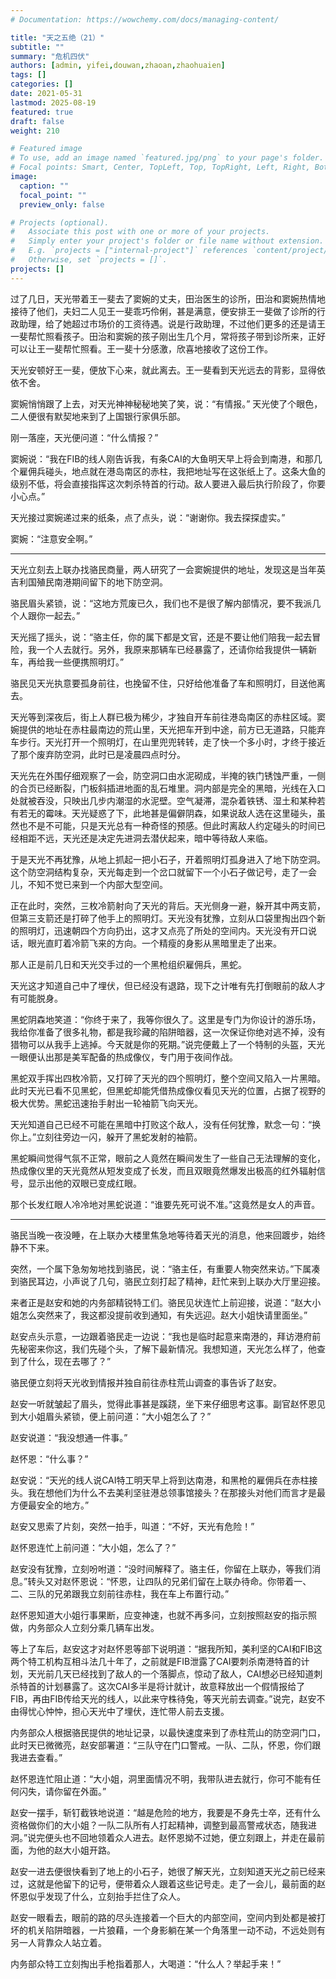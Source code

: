 ```yaml
---
# Documentation: https://wowchemy.com/docs/managing-content/

title: "天之五绝（21）"
subtitle: ""
summary: "危机四伏"
authors: [admin, yifei,douwan,zhaoan,zhaohuaien]
tags: []
categories: []
date: 2021-05-31
lastmod: 2025-08-19
featured: true
draft: false
weight: 210

# Featured image
# To use, add an image named `featured.jpg/png` to your page's folder.
# Focal points: Smart, Center, TopLeft, Top, TopRight, Left, Right, BottomLeft, Bottom, BottomRight.
image:
  caption: ""
  focal_point: ""
  preview_only: false

# Projects (optional).
#   Associate this post with one or more of your projects.
#   Simply enter your project's folder or file name without extension.
#   E.g. `projects = ["internal-project"]` references `content/project/deep-learning/index.md`.
#   Otherwise, set `projects = []`.
projects: []
---
```


过了几日，天光带着王一斐去了窦婉的丈夫，田治医生的诊所，田治和窦婉热情地接待了他们，夫妇二人见王一斐乖巧伶俐，甚是满意，便安排王一斐做了诊所的行政助理，给了她超过市场价的工资待遇。说是行政助理，不过他们更多的还是请王一斐帮忙照看孩子。田治和窦婉的孩子刚出生几个月，常将孩子带到诊所来，正好可以让王一斐帮忙照看。王一斐十分感激，欣喜地接收了这份工作。

天光安顿好王一斐，便放下心来，就此离去。王一斐看到天光远去的背影，显得依依不舍。

<!--more-->

窦婉悄悄跟了上去，对天光神神秘秘地笑了笑，说：“有情报。” 天光使了个眼色，二人便很有默契地来到了上国银行家俱乐部。

刚一落座，天光便问道：“什么情报？”

窦婉说：“我在FIB的线人刚告诉我，有条CAI的大鱼明天早上将会到南港，和那几个雇佣兵碰头，地点就在港岛南区的赤柱，我把地址写在这张纸上了。这条大鱼的级别不低，将会直接指挥这次刺杀特首的行动。敌人要进入最后执行阶段了，你要小心点。”

天光接过窦婉递过来的纸条，点了点头，说：“谢谢你。我去探探虚实。”

窦婉：“注意安全啊。”

------

天光立刻去上联办找骆民商量，两人研究了一会窦婉提供的地址，发现这是当年英吉利国殖民南港期间留下的地下防空洞。

骆民眉头紧锁，说：“这地方荒废已久，我们也不是很了解内部情况，要不我派几个人跟你一起去。”

天光摇了摇头，说：“骆主任，你的属下都是文官，还是不要让他们陪我一起去冒险，我一个人去就行。另外，我原来那辆车已经暴露了，还请你给我提供一辆新车，再给我一些便携照明灯。”

骆民见天光执意要孤身前往，也挽留不住，只好给他准备了车和照明灯，目送他离去。

天光等到深夜后，街上人群已极为稀少，才独自开车前往港岛南区的赤柱区域。窦婉提供的地址在赤柱最南边的荒山里，天光把车开到中途，前方已无道路，只能弃车步行。天光打开一个照明灯，在山里兜兜转转，走了快一个多小时，才终于接近了那个废弃防空洞，此时已是凌晨四点时分。

天光先在外围仔细观察了一会，防空洞口由水泥砌成，半掩的铁门锈蚀严重，一侧的合页已经断裂，门板斜插进地面的乱石堆里。洞内部是完全的黑暗，光线在入口处就被吞没，只映出几步内潮湿的水泥壁。空气凝滞，混杂着铁锈、湿土和某种若有若无的霉味。天光疑惑了下，此地甚是偏僻阴森，如果说敌人选在这里碰头，虽然也不是不可能，只是天光总有一种奇怪的预感。但此时离敌人约定碰头的时间已经相距不远，天光还是决定先进洞去潜伏起来，暗中等待敌人来临。

于是天光不再犹豫，从地上抓起一把小石子，开着照明灯孤身进入了地下防空洞。这个防空洞结构复杂，天光每走到一个岔口就留下一个小石子做记号，走了一会儿，不知不觉已来到一个内部大型空间。

正在此时，突然，三枚冷箭射向了天光的背后。天光侧身一避，躲开其中两支箭，但第三支箭还是打碎了他手上的照明灯。天光没有犹豫，立刻从口袋里掏出四个新的照明灯，迅速朝四个方向扔出，这才又点亮了所处的空间内。天光没有开口说话，眼光直盯着冷箭飞来的方向。一个精瘦的身影从黑暗里走了出来。

那人正是前几日和天光交手过的一个黑枪组织雇佣兵，黑蛇。

天光这才知道自己中了埋伏，但已经没有退路，现下之计唯有先打倒眼前的敌人才有可能脱身。

黑蛇阴森地笑道：“你终于来了，我等你很久了。这里是专门为你设计的游乐场，我给你准备了很多礼物，都是我珍藏的陷阱暗器，这一次保证你绝对逃不掉，没有猎物可以从我手上逃掉。今天就是你的死期。”说完便戴上了一个特制的头盔，天光一眼便认出那是美军配备的热成像仪，专门用于夜间作战。

黑蛇双手挥出四枚冷箭，又打碎了天光的四个照明灯，整个空间又陷入一片黑暗。此时天光已看不见黑蛇，但黑蛇却能凭借热成像仪看见天光的位置，占据了视野的极大优势。黑蛇迅速抬手射出一轮袖箭飞向天光。

天光知道自己已经不可能在黑暗中打败这个敌人，没有任何犹豫，默念一句：“换你上。”立刻往旁边一闪，躲开了黑蛇发射的袖箭。

黑蛇瞬间觉得气氛不正常，眼前之人竟然在瞬间发生了一些自己无法理解的变化，热成像仪里的天光竟然从短发变成了长发，而且双眼竟然爆发出极高的红外辐射信号，显示出他的双眼已变成红眼。

那个长发红眼人冷冷地对黑蛇说道：“谁要先死可说不准。”这竟然是女人的声音。

---

骆民当晚一夜没睡，在上联办大楼里焦急地等待着天光的消息，他来回踱步，始终静不下来。

突然，一个属下急匆匆地找到骆民，说：“骆主任，有重要人物突然来访。”下属凑到骆民耳边，小声说了几句，骆民立刻打起了精神，赶忙来到上联办大厅里迎接。

来者正是赵安和她的内务部精锐特工们。骆民见状连忙上前迎接，说道：“赵大小姐怎么突然来了，我这都没提前收到通知，有失远迎。赵大小姐快请里面坐。”

赵安点头示意，一边跟着骆民走一边说：“我也是临时起意来南港的，拜访港府前先秘密来你这，我们先碰个头，了解下最新情况。我想知道，天光怎么样了，他查到了什么，现在去哪了？”

骆民便立刻将天光收到情报并独自前往赤柱荒山调查的事告诉了赵安。

赵安一听就皱起了眉头，觉得此事甚是蹊跷，坐下来仔细思考这事。副官赵怀恩见到大小姐眉头紧锁，便上前问道：“大小姐怎么了？”

赵安说道：“我没想通一件事。”

赵怀恩：“什么事？”

赵安说：“天光的线人说CAI特工明天早上将到达南港，和黑枪的雇佣兵在赤柱接头。我在想他们为什么不去美利坚驻港总领事馆接头？在那接头对他们而言才是最方便最安全的地方。”

赵安又思索了片刻，突然一拍手，叫道：“不好，天光有危险！”

赵怀恩连忙上前问道：“大小姐，怎么了？”

赵安没有犹豫，立刻吩咐道：“没时间解释了。骆主任，你留在上联办，等我们消息。”转头又对赵怀恩说：“怀恩，让四队的兄弟们留在上联办待命。你带着一、二、三队的兄弟跟我立刻前往赤柱，我在车上布置行动。”

赵怀恩知道大小姐行事果断，应变神速，也就不再多问，立刻按照赵安的指示照做，内务部众人立刻分乘几辆车出发。

等上了车后，赵安这才对赵怀恩等部下说明道：“据我所知，美利坚的CAI和FIB这两个特工机构互相斗法几十年了，之前就是FIB泄露了CAI要刺杀南港特首的计划，天光前几天已经找到了敌人的一个落脚点，惊动了敌人，CAI想必已经知道刺杀特首的计划暴露了。这次CAI多半是将计就计，故意释放出一个假情报给了FIB，再由FIB传给天光的线人，以此来守株待兔，等天光前去调查。”说完，赵安不由得忧心忡忡，担心天光中了埋伏，连忙带人前去支援。

内务部众人根据骆民提供的地址记录，以最快速度来到了赤柱荒山的防空洞门口，此时天已微微亮，赵安部署道：“三队守在门口警戒。一队、二队，怀恩，你们跟我进去查看。”

赵怀恩连忙阻止道：“大小姐，洞里面情况不明，我带队进去就行，你可不能有任何闪失，请你留在外面。”

赵安一摆手，斩钉截铁地说道：“越是危险的地方，我要是不身先士卒，还有什么资格做你们的大小姐？一队二队所有人打起精神，调整到最高警戒状态，随我进洞。”说完便头也不回地领着众人进去。赵怀恩拗不过她，便立刻跟上，并走在最前面，为他的赵大小姐开路。

赵安一进去便很快看到了地上的小石子，她很了解天光，立刻知道天光之前已经来过，这就是他留下的记号，便带着众人跟着这些记号走。走了一会儿，最前面的赵怀恩似乎发现了什么，立刻抬手拦住了众人。

赵安一眼看去，眼前的路的尽头连接着一个巨大的内部空间，空间内到处都是被打坏的机关陷阱暗器，一片狼藉，一个身影躺在某一个角落里一动不动，不远处则有另一人背靠众人站立着。

内务部众特工立刻掏出手枪指着那人，大喝道：“什么人？举起手来！”